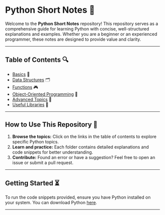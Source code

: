 # Python Short Notes 🐍

Welcome to the **Python Short Notes** repository! This repository serves as a comprehensive guide for learning Python with concise, well-structured explanations and examples. Whether you are a beginner or an experienced programmer, these notes are designed to provide value and clarity.

---

## Table of Contents 🔍

- [Basics](Basics.md) 🔢
- [Data Structures](Data_Structures.md) 🗂️
- [Functions](Functions.md) 🎮
- [Object-Oriented Programming](Object_Oriented_Programming.md) 🔨
- [Advanced Topics](Advanced_Topics.md) 🔄
- [Useful Libraries](Useful_Libraries.md) 🔬

---

## How to Use This Repository 📖

1. **Browse the topics:** Click on the links in the table of contents to explore specific Python topics.
2. **Learn and practice:** Each folder contains detailed explanations and code snippets for better understanding.
3. **Contribute:** Found an error or have a suggestion? Feel free to open an issue or submit a pull request.

---

## Getting Started ⏳

To run the code snippets provided, ensure you have Python installed on your system. You can download Python [here](https://www.python.org/).

---
